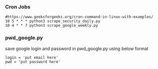 

### Cron Jobs
```
#https://www.geeksforgeeks.org/cron-command-in-linux-with-examples/
10 5 * * * python3 scrape_security_daily.py
10 4 * * 7 python3 scrape_google_weekly.py
```
### pwd_google.py
save google login and password in pwd_google.py using below format
```
login = 'put email here'
pwd = 'put password here'
```
